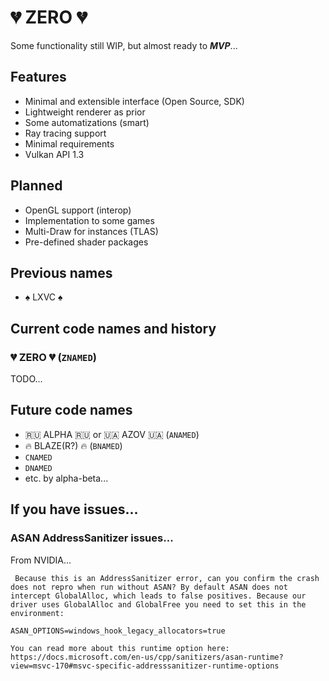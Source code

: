 # 💔 ZERO 💔

Some functionality still WIP, but almost ready to ***MVP***...

## Features

- Minimal and extensible interface (Open Source, SDK)
- Lightweight renderer as prior
- Some automatizations (smart)
- Ray tracing support
- Minimal requirements
- Vulkan API 1.3

## Planned

- OpenGL support (interop)
- Implementation to some games
- Multi-Draw for instances (TLAS)
- Pre-defined shader packages

## Previous names

- ♠ LXVC ♠

## Current code names and history

### 💔 ZERO 💔 (`ZNAMED`)

TODO...

## Future code names

- 🇷🇺 ALPHA 🇷🇺 or 🇺🇦 AZOV 🇺🇦 (`ANAMED`)
- 🔥 BLAZE(R?) 🔥 (`BNAMED`)
- `CNAMED`
- `DNAMED`
- etc. by alpha-beta...

## If you have issues...

### ASAN AddressSanitizer issues...

From NVIDIA...

```
 Because this is an AddressSanitizer error, can you confirm the crash does not repro when run without ASAN? By default ASAN does not intercept GlobalAlloc, which leads to false positives. Because our driver uses GlobalAlloc and GlobalFree you need to set this in the environment:

ASAN_OPTIONS=windows_hook_legacy_allocators=true

You can read more about this runtime option here: https://docs.microsoft.com/en-us/cpp/sanitizers/asan-runtime?view=msvc-170#msvc-specific-addresssanitizer-runtime-options
```

